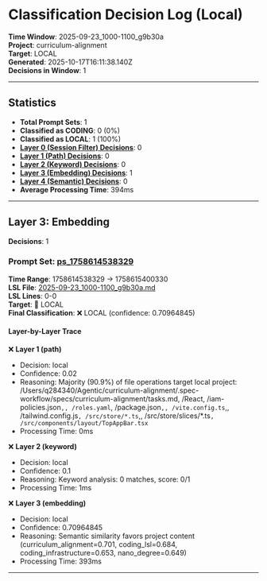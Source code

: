 # Classification Decision Log (Local)

**Time Window**: 2025-09-23_1000-1100_g9b30a<br>
**Project**: curriculum-alignment<br>
**Target**: LOCAL<br>
**Generated**: 2025-10-17T16:11:38.140Z<br>
**Decisions in Window**: 1

---

## Statistics

- **Total Prompt Sets**: 1
- **Classified as CODING**: 0 (0%)
- **Classified as LOCAL**: 1 (100%)
- **[Layer 0 (Session Filter) Decisions](#layer-0-session-filter)**: 0
- **[Layer 1 (Path) Decisions](#layer-1-path)**: 0
- **[Layer 2 (Keyword) Decisions](#layer-2-keyword)**: 0
- **[Layer 3 (Embedding) Decisions](#layer-3-embedding)**: 1
- **[Layer 4 (Semantic) Decisions](#layer-4-semantic)**: 0
- **Average Processing Time**: 394ms

---

## Layer 3: Embedding

**Decisions**: 1

### Prompt Set: [ps_1758614538329](../../history/2025-09-23_1000-1100_g9b30a.md#ps_1758614538329)

**Time Range**: 1758614538329 → 1758615400330<br>
**LSL File**: [2025-09-23_1000-1100_g9b30a.md](../../history/2025-09-23_1000-1100_g9b30a.md#ps_1758614538329)<br>
**LSL Lines**: 0-0<br>
**Target**: 📍 LOCAL<br>
**Final Classification**: ❌ LOCAL (confidence: 0.70964845)

#### Layer-by-Layer Trace

❌ **Layer 1 (path)**
- Decision: local
- Confidence: 0.02
- Reasoning: Majority (90.9%) of file operations target local project: /Users/q284340/Agentic/curriculum-alignment/.spec-workflow/specs/curriculum-alignment/tasks.md, /React, /iam-policies.json`,, /roles.yaml`, /package.json`,, /vite.config.ts`,, /tailwind.config.js`, /src/store/*.ts`,, /src/store/slices/*.ts`, /src/components/layout/TopAppBar.tsx`
- Processing Time: 0ms

❌ **Layer 2 (keyword)**
- Decision: local
- Confidence: 0.1
- Reasoning: Keyword analysis: 0 matches, score: 0/1
- Processing Time: 1ms

❌ **Layer 3 (embedding)**
- Decision: local
- Confidence: 0.70964845
- Reasoning: Semantic similarity favors project content (curriculum_alignment=0.701, coding_lsl=0.684, coding_infrastructure=0.653, nano_degree=0.649)
- Processing Time: 393ms

---

